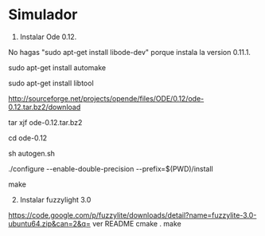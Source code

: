 Simulador
=========


1) Instalar Ode 0.12.

No hagas "sudo apt-get install libode-dev" porque instala la version 0.11.1.

sudo apt-get install automake

sudo apt-get install libtool

http://sourceforge.net/projects/opende/files/ODE/0.12/ode-0.12.tar.bz2/download

tar xjf ode-0.12.tar.bz2

cd ode-0.12

sh autogen.sh

./configure --enable-double-precision --prefix=$(PWD)/install

make

2) Instalar fuzzylight 3.0

https://code.google.com/p/fuzzylite/downloads/detail?name=fuzzylite-3.0-ubuntu64.zip&can=2&q=
ver README
cmake .
make
